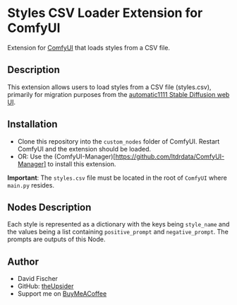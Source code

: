 # Styles CSV Loader Extension for ComfyUI
Extension for [ComfyUI](https://github.com/comfyanonymous/ComfyUI) that loads styles from a CSV file.
## Description
This extension allows users to load styles from a CSV file (styles.csv), primarily for migration purposes from the [automatic1111 Stable Diffusion web UI](https://github.com/AUTOMATIC1111/stable-diffusion-webui). 

## Installation
- Clone this repository into the `custom_nodes` folder of ComfyUI. Restart ComfyUI and the extension should be loaded.
- OR: Use the (ComfyUI-Manager)[https://github.com/ltdrdata/ComfyUI-Manager] to install this extension.

**Important**: The `styles.csv` file must be located in the root of `ComfyUI` where `main.py` resides.
## Nodes Description
Each style is represented as a dictionary with the keys being `style_name` and the values being a list containing `positive_prompt` and `negative_prompt`. The prompts are outputs of this Node.

## Author
- David Fischer
- GitHub: [theUpsider](https://github.com/theUpsider)
- Support me on [BuyMeACoffee](https://www.buymeacoffee.com/theupsider)